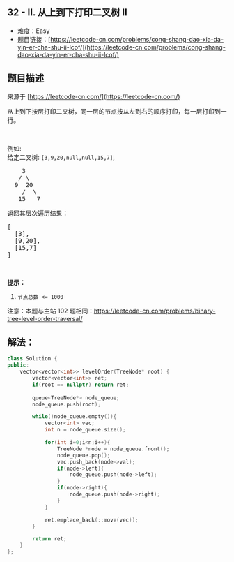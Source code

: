## 32 - II. 从上到下打印二叉树 II

- 难度：Easy
- 题目链接：[https://leetcode-cn.com/problems/cong-shang-dao-xia-da-yin-er-cha-shu-ii-lcof/](https://leetcode-cn.com/problems/cong-shang-dao-xia-da-yin-er-cha-shu-ii-lcof/)


## 题目描述

来源于 [https://leetcode-cn.com/](https://leetcode-cn.com/)

<p>从上到下按层打印二叉树，同一层的节点按从左到右的顺序打印，每一层打印到一行。</p>

<p>&nbsp;</p>

<p>例如:<br>
给定二叉树:&nbsp;<code>[3,9,20,null,null,15,7]</code>,</p>

<pre>    3
   / \
  9  20
    /  \
   15   7
</pre>

<p>返回其层次遍历结果：</p>

<pre>[
  [3],
  [9,20],
  [15,7]
]
</pre>

<p>&nbsp;</p>

<p><strong>提示：</strong></p>

<ol>
	<li><code>节点总数 &lt;= 1000</code></li>
</ol>

<p>注意：本题与主站 102 题相同：<a href="https://leetcode-cn.com/problems/binary-tree-level-order-traversal/">https://leetcode-cn.com/problems/binary-tree-level-order-traversal/</a></p>


## 解法：

```cpp
class Solution {
public:
    vector<vector<int>> levelOrder(TreeNode* root) {
        vector<vector<int>> ret;
        if(root == nullptr) return ret;
        
        queue<TreeNode*> node_queue;
        node_queue.push(root);

        while(!node_queue.empty()){
            vector<int> vec;
            int n = node_queue.size();

            for(int i=0;i<n;i++){
                TreeNode *node = node_queue.front();
                node_queue.pop();
                vec.push_back(node->val);
                if(node->left){
                    node_queue.push(node->left);
                }
                if(node->right){
                    node_queue.push(node->right);
                }
            }

            ret.emplace_back(::move(vec));
        }

        return ret;
    }
};
```